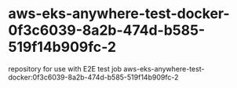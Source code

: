 # aws-eks-anywhere-test-docker-0f3c6039-8a2b-474d-b585-519f14b909fc-2
repository for use with E2E test job aws-eks-anywhere-test-docker:0f3c6039-8a2b-474d-b585-519f14b909fc-2

